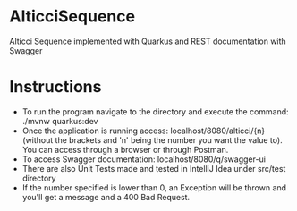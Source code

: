 # AlticciSequence
Alticci Sequence implemented with Quarkus and REST documentation with Swagger

# Instructions
- To run the program navigate to the directory and execute the command: ./mvnw quarkus:dev
- Once the application is running access: localhost/8080/alticci/{n} (without the brackets and 'n' being the number you want the value to). You can access through a browser or through Postman.
- To access Swagger documentation: localhost/8080/q/swagger-ui
- There are also Unit Tests made and tested in IntelliJ Idea under src/test directory
- If the number specified is lower than 0, an Exception will be thrown and you'll get a message and a 400 Bad Request.
